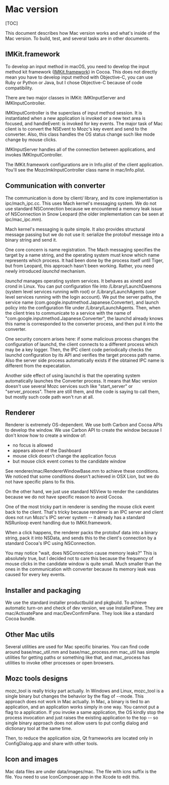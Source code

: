 # Mac version

[TOC]

This document describes how Mac version works and what's inside of the Mac
version. To build, test, and several tasks are in other documents.

## IMKit.framework

To develop an input method in macOS, you need to develop the input method kit
framework
([IMKit.framework](http://developer.apple.com/library/mac/#documentation/Cocoa/Reference/InputMethodKitFrameworkRef/_index.html))
in Cocoa. This does not directly mean you have to develop input method with
Objective-C, you can use Ruby or Python or Java, but I chose Objective-C because
of code compatibility.

There are two major classes in IMKit: IMKInputServer and IMKInputController.

IMKInputController is the superclass of input method session. It is instantiated
when a new application is invoked or a new text area is focused, and
handleEvent: is invoked for key events. The major task of Mac client is to
convert the NSEvent to Mozc's key event and send to the converter. Also, this
class handles the OS status change such like mode change by mouse clicks.

IMKInputServer handles all of the connection between applications, and invokes
IMKInputController.

The IMKit.framework configurations are in Info.plist of the client application.
You'll see the MozcImkInputController class name in mac/Info.plist.

## Communication with converter

The communication is done by client/ library, and its core implementation is
ipc/mach\_ipc.cc.
This uses Mach kernel's messaging system. We do not use
standard NSConnection because we encountered a memory leak issue of NSConnection
in Snow Leopard (the older implementation can be seen at ipc/mac\_ipc.mm).

Mach kernel's messaging is quite simple. It also provides structural message
passing but we do not use it: serialize the protobuf message into a binary
string and send it.

One core concern is name registration. The Mach messaging specifies the target
by a name string, and the operating system must know which name represents which
process. It had been done by the process itself until Tiger, but from Leopard,
this approach hasn't been working. Rather, you need newly introduced *launchd*
mechanism.

*launchd* manages operating system services. It behaves as xinetd and crond in
Linux. You can put configuration file into /Library/LaunchDaemons (system level
services running with root) or /Library/LaunchAgents (user level services
running with the login account). We put the server paths, the service name
(com.google.inputmethod.Japanese.Converter), and launch policy into the
configuration file under /Library/LaunchAgents. Then, when the client tries to
communicate to a service with the name of
"com.google.inputmethod.Japanese.Converter", the launchd already knows this name
is corresponded to the converter process, and then put it into the converter.

One security concern arises here: if some malicious process changes the
configuration of launchd, the client connects to a different process which may
be a key logger. Then, the IPC client code periodically checks the launchd
configuration by its API and verifies the target process path name. Also the
server side process automatically exists if the obtained IPC name is different
from the expecatation.

Another side effect of using launchd is that the operating system automatically
launches the Converter process. It means that Mac version doesn't use several
Mozc services such like "start\_server" or "server\_process". There are still
them, and the code is saying to call them, but mostly such code path won't run
at all.

## Renderer

Renderer is extremely OS-dependent. We use both Carbon and Cocoa APIs to develop
the window. We use Carbon API to create the window because I don't know how to
create a window of:

*   no focus is allowed
*   appears above of the Dashboard
*   mouse click doesn't change the application focus
*   but mouse click event comes to the candidate window

See renderer/mac/RendererWindowBase.mm to achieve these conditions. We noticed
that some conditions doesn't achieved in OSX Lion, but we do not have specific
plans to fix this.

On the other hand, we just use standard NSView to render the candidates because
we do not have specific reason to avoid Cocoa.

One of the most tricky part in renderer is sending the mouse click event back to
the client. That's tricky because renderer is an IPC server and client does not
run Mozc's IPC server system -- it already has a standard NSRunloop event
handling due to IMKit.framework.

When a click happens, the renderer packs the protobuf data into a
binary string, pack it into NSData, and sends this to the client's connection by
a standard Cocoa's IPC using NSConnection.

You may notice "wait, does NSConnection cause memory leaks?" This is absolutely
true, but I decided not to care this because the frequency of mouse clicks in
the candidate window is quite small. Much smaller than the ones in the
communication with converter because its memory leak was caused for every key
events.

## Installer and packaging

We use the standard installer productbuild and pkgbuild.
To achieve automatic turn-on and check of dev version, we use InstallerPane.
They are mac/ActivatePane and mac/DevConfirmPane.
They look like a standard Cocoa bundle.

## Other Mac utils

Several utilities are used for Mac specific binaries. You can find code around
base/mac\_util.mm and base/mac\_process.mm mac\_util has simple utilities for
getting paths or something like that, and mac\_process has utilities to invoke
other processes or open browsers.

## Mozc tools designs

mozc\_tool is really tricky part actually. In Windows and Linux, mozc\_tool is a
single binary but changes the behavior by the flag of --mode. This approach does
not work in Mac actually. In Mac, a binary is tied to an application, and an
application works simply in one way. You cannot put a flag to a application. If
you invoke a same application, the OS kindly stop the process invocation and
just raises the existing application to the top -- so single binary approach
does not allow users to put config dialog and dictionary tool at the same time.

Then, to reduce the application size, Qt frameworks are located only in
ConfigDialog.app and share with other tools.

## Icon and images

Mac data files are under data/images/mac. The file with icns suffix is the file.
You need to use IconComposer.app in the Xcode to edit this.
